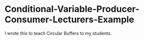 # Conditional-Variable-Producer-Consumer-Lecturers-Example
I wrote this to teach Circular Buffers to my students.
